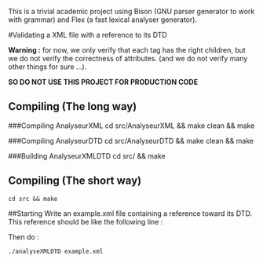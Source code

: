 This is a trivial academic project using Bison (GNU parser generator to work with grammar) and Flex (a fast lexical analyser generator).

#Validating a XML file with a reference to its DTD

**Warning :** for now, we only verify that each tag has the right children,
but we do not verify the correctness of attributes. (and we do not verify many other things for sure ...).

**SO DO NOT USE THIS PROJECT FOR PRODUCTION CODE**

## Compiling (The long way)

###Compiling AnalyseurXML
    cd src/AnalyseurXML && make clean && make

###Compiling AnalyseurDTD
    cd src/AnalyseurDTD && make clean && make

###Building AnalyseurXMLDTD
    cd src/ && make
    
## Compiling (The short way)
    cd src && make

##Starting
Write an example.xml file containing a reference toward its DTD.
This reference should be like the following line :
    <!DOCTYPE example SYSTEM "example.dtd">

Then do :

    ./analyseXMLDTD example.xml

